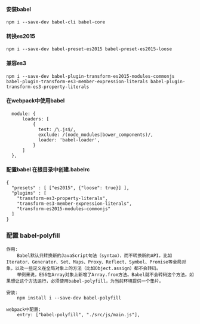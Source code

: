 #### 安装babel
    npm i --save-dev babel-cli babel-core

#### 转换es2015
    npm i --save-dev babel-preset-es2015 babel-preset-es2015-loose

#### 兼容es3
    npm i --save-dev babel-plugin-transform-es2015-modules-commonjs  babel-plugin-transform-es3-member-expression-literals babel-plugin-transform-es3-property-literals


#### 在webpack中使用babel
      module: {
          loaders: [
              {
                test: /\.js$/,
                exclude: /(node_modules|bower_components)/,
                loader: 'babel-loader',
              }
          ]
      },
      
#### 配置babel 在根目录中创建.babelrc
    {
      "presets" : [ ["es2015", {"loose": true}] ],
      "plugins" : [
        "transform-es3-property-literals",
        "transform-es3-member-expression-literals",
        "transform-es2015-modules-commonjs"
      ]
    }
### 配置 babel-polyfill

    作用:
        Babel默认只转换新的JavaScript句法（syntax），而不转换新的API，比如Iterator、Generator、Set、Maps、Proxy、Reflect、Symbol、Promise等全局对象，以及一些定义在全局对象上的方法（比如Object.assign）都不会转码。
        举例来说，ES6在Array对象上新增了Array.from方法。Babel就不会转码这个方法。如果想让这个方法运行，必须使用babel-polyfill，为当前环境提供一个垫片。
    
    安装:
        npm install i --save-dev babel-polyfill
    
    webpack中配置:
        entry: ["babel-polyfill", "./src/js/main.js"],
    